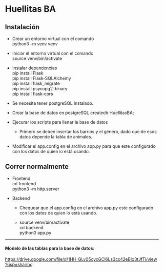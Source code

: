 # Huellitas BA

## Instalación

- Crear un entorno virtual con el comando   
    python3 -m venv venv  

- Iniciar el entorno virtual con el comando  
    source venv/bin/activate

- Instalar dependencias  
    pip install Flask  
    pip install Flask-SQLAlchemy  
    pip install flask_migrate  
    pip install psycopg2-binary  
    pip install flask-cors  

- Se necesita tener postgreSQL instalado.

- Crear la base de datos en postgreSQL
    createdb HuellitasBA;

- Ejecurar los scripts para llenar la base de datos
    - Primero se deben insertar los barrios y el género, dado que de esos datos depende la tabla de animales.

- Modificar el app.config en el archivo app.py para que este configurado con los datos de quien lo está usando.

## Correr normalmente

- Frontend  
    cd frontend  
    python3 -m http.server

- Backend
    - Chequear que el app.config en el archivo app.py este configurado con los datos de quien lo está usando.

    - source venv/bin/activate  
      cd backend  
      python3 app.py


--- 
#### Modelo de las tablas para la base de datos:  
https://drive.google.com/file/d/1HH_GLv05cyxGCl6Ls3cx42eBlo3tJfTi/view?usp=sharing
